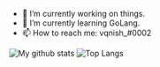 

- 🔭 I’m currently working on things.
- 🌱 I’m currently learning GoLang.
- 📫 How to reach me: vqnish_#0002



![My github stats](https://github-readme-stats.vercel.app/api?username=vqnish&show_icons=true&hide_border=true&count_private=true&include_all_commits=true&theme=algolia)
![Top Langs](https://github-readme-stats.vercel.app/api/top-langs/?username=vqnish&show_icons=true&hide_border=true&count_private=true&include_all_commits=true&theme=algolia)

